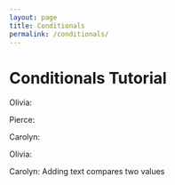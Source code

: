```yaml
---
layout: page
title: Conditionals
permalink: /conditionals/
---
```


# Conditionals Tutorial


Olivia:




Pierce:



Carolyn:




Olivia:

Carolyn: Adding text compares two values

